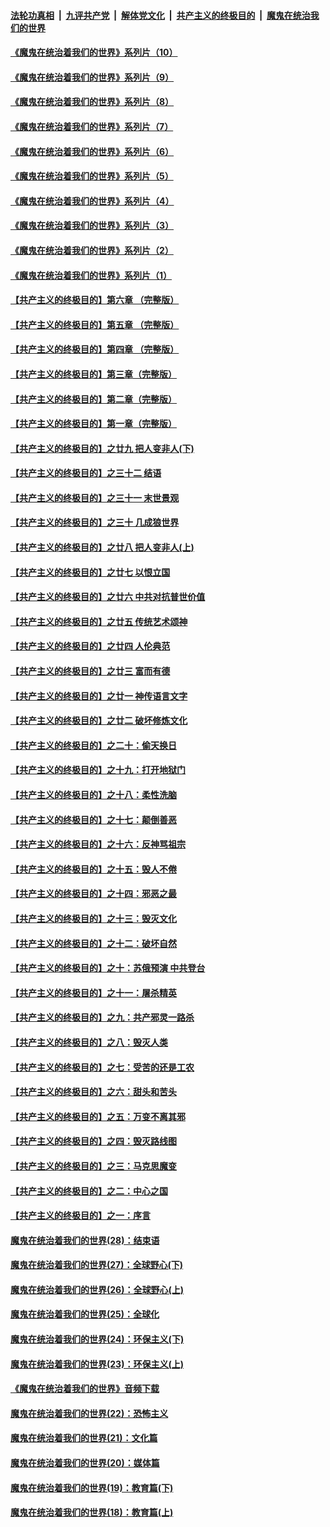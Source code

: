 

####  [法轮功真相](../../../../basic/blob/master/README.md?t=09012302) &nbsp;|&nbsp; [九评共产党](../../../../9ping.md/blob/master/README.md?t=09012302) &nbsp;|&nbsp; [解体党文化](../../../../jtdwh.md/blob/master/README.md?t=09012302)  &nbsp;|&nbsp; [共产主义的终极目的](../../../../gczydzjmd.md/blob/master/README.md?t=09012302) &nbsp;|&nbsp; [魔鬼在统治我们的世界](../../../../mgztzwmdsj.md/blob/master/README.md?t=09012302) 

#### [《魔鬼在统治着我们的世界》系列片（10）](../pages/nsc422/n12292670.md?t=09012302) 

#### [《魔鬼在统治着我们的世界》系列片（9）](../pages/nsc422/n12290859.md?t=09012302) 

#### [《魔鬼在统治着我们的世界》系列片（8）](../pages/nsc422/n12287445.md?t=09012302) 

#### [《魔鬼在统治着我们的世界》系列片（7）](../pages/nsc422/n12283425.md?t=09012302) 

#### [《魔鬼在统治着我们的世界》系列片（6）](../pages/nsc422/n12282314.md?t=09012302) 

#### [《魔鬼在统治着我们的世界》系列片（5）](../pages/nsc422/n12281419.md?t=09012302) 

#### [《魔鬼在统治着我们的世界》系列片（4）](../pages/nsc422/n12274024.md?t=09012302) 

#### [《魔鬼在统治着我们的世界》系列片（3）](../pages/nsc422/n12271322.md?t=09012302) 

#### [《魔鬼在统治着我们的世界》系列片（2）](../pages/nsc422/n12269049.md?t=09012302) 

#### [《魔鬼在统治着我们的世界》系列片（1）](../pages/nsc422/n12267575.md?t=09012302) 

#### [【共产主义的终极目的】第六章 （完整版）](../pages/nsc422/n11428913.md?t=09012302) 

#### [【共产主义的终极目的】第五章 （完整版）](../pages/nsc422/n11428912.md?t=09012302) 

#### [【共产主义的终极目的】第四章 （完整版）](../pages/nsc422/n11428907.md?t=09012302) 

#### [【共产主义的终极目的】第三章（完整版）](../pages/nsc422/n11428848.md?t=09012302) 

#### [【共产主义的终极目的】第二章（完整版）](../pages/nsc422/n11428831.md?t=09012302) 

#### [【共产主义的终极目的】第一章（完整版）](../pages/nsc422/n11417651.md?t=09012302) 

#### [【共产主义的终极目的】之廿九 把人变非人(下)](../pages/nsc422/n11344140.md?t=09012302) 

#### [【共产主义的终极目的】之三十二 结语](../pages/nsc422/n11360535.md?t=09012302) 

#### [【共产主义的终极目的】之三十一 末世景观](../pages/nsc422/n11351129.md?t=09012302) 

#### [【共产主义的终极目的】之三十 几成狼世界](../pages/nsc422/n11348280.md?t=09012302) 

#### [【共产主义的终极目的】之廿八 把人变非人(上)](../pages/nsc422/n11340492.md?t=09012302) 

#### [【共产主义的终极目的】之廿七 以恨立国](../pages/nsc422/n11336944.md?t=09012302) 

#### [【共产主义的终极目的】之廿六 中共对抗普世价值](../pages/nsc422/n11324785.md?t=09012302) 

#### [【共产主义的终极目的】之廿五 传统艺术颂神](../pages/nsc422/n11296396.md?t=09012302) 

#### [【共产主义的终极目的】之廿四 人伦典范](../pages/nsc422/n11296397.md?t=09012302) 

#### [【共产主义的终极目的】之廿三 富而有德](../pages/nsc422/n11283598.md?t=09012302) 

#### [【共产主义的终极目的】之廿一 神传语言文字](../pages/nsc422/n11263265.md?t=09012302) 

#### [【共产主义的终极目的】之廿二 破坏修炼文化](../pages/nsc422/n11245728.md?t=09012302) 

#### [【共产主义的终极目的】之二十：偷天换日](../pages/nsc422/n11238846.md?t=09012302) 

#### [【共产主义的终极目的】之十九：打开地狱门](../pages/nsc422/n11206376.md?t=09012302) 

#### [【共产主义的终极目的】之十八：柔性洗脑](../pages/nsc422/n11199994.md?t=09012302) 

#### [【共产主义的终极目的】之十七：颠倒善恶](../pages/nsc422/n11179782.md?t=09012302) 

#### [【共产主义的终极目的】之十六：反神骂祖宗](../pages/nsc422/n11166798.md?t=09012302) 

#### [【共产主义的终极目的】之十五：毁人不倦](../pages/nsc422/n11166792.md?t=09012302) 

#### [【共产主义的终极目的】之十四：邪恶之最](../pages/nsc422/n11150249.md?t=09012302) 

#### [【共产主义的终极目的】之十三：毁灭文化](../pages/nsc422/n11135227.md?t=09012302) 

#### [【共产主义的终极目的】之十二：破坏自然](../pages/nsc422/n11135214.md?t=09012302) 

#### [【共产主义的终极目的】之十：苏俄预演 中共登台](../pages/nsc422/n11118424.md?t=09012302) 

#### [【共产主义的终极目的】之十一：屠杀精英](../pages/nsc422/n11118442.md?t=09012302) 

#### [【共产主义的终极目的】之九：共产邪灵一路杀](../pages/nsc422/n11114139.md?t=09012302) 

#### [【共产主义的终极目的】之八：毁灭人类](../pages/nsc422/n11108503.md?t=09012302) 

#### [【共产主义的终极目的】之七：受苦的还是工农](../pages/nsc422/n11101809.md?t=09012302) 

#### [【共产主义的终极目的】之六：甜头和苦头](../pages/nsc422/n11096971.md?t=09012302) 

#### [【共产主义的终极目的】之五：万变不离其邪](../pages/nsc422/n11091285.md?t=09012302) 

#### [【共产主义的终极目的】之四：毁灭路线图](../pages/nsc422/n11086284.md?t=09012302) 

#### [【共产主义的终极目的】之三：马克思魔变](../pages/nsc422/n11061941.md?t=09012302) 

#### [【共产主义的终极目的】之二：中心之国](../pages/nsc422/n11047728.md?t=09012302) 

#### [【共产主义的终极目的】之一：序言](../pages/nsc422/n11086077.md?t=09012302) 

#### [魔鬼在统治着我们的世界(28)：结束语](../pages/nsc422/n10936246.md?t=09012302) 

#### [魔鬼在统治着我们的世界(27)：全球野心(下)](../pages/nsc422/n10928319.md?t=09012302) 

#### [魔鬼在统治着我们的世界(26)：全球野心(上)](../pages/nsc422/n10900318.md?t=09012302) 

#### [魔鬼在统治着我们的世界(25)：全球化](../pages/nsc422/n10788205.md?t=09012302) 

#### [魔鬼在统治着我们的世界(24)：环保主义(下)](../pages/nsc422/n10695307.md?t=09012302) 

#### [魔鬼在统治着我们的世界(23)：环保主义(上)](../pages/nsc422/n10688613.md?t=09012302) 

#### [《魔鬼在统治着我们的世界》音频下载](../pages/nsc422/n10635553.md?t=09012302) 

#### [魔鬼在统治着我们的世界(22)：恐怖主义](../pages/nsc422/n10614727.md?t=09012302) 

#### [魔鬼在统治着我们的世界(21)：文化篇](../pages/nsc422/n10597706.md?t=09012302) 

#### [魔鬼在统治着我们的世界(20)：媒体篇](../pages/nsc422/n10586579.md?t=09012302) 

#### [魔鬼在统治着我们的世界(19)：教育篇(下)](../pages/nsc422/n10564808.md?t=09012302) 

#### [魔鬼在统治着我们的世界(18)：教育篇(上)](../pages/nsc422/n10526970.md?t=09012302) 

